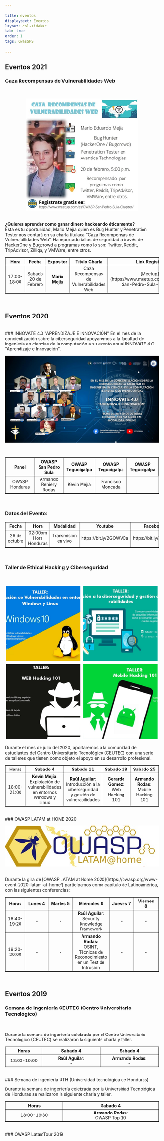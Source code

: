 ```yaml
---

title: eventos
displaytext: Eventos
layout: col-sidebar
tab: true
order: 1
tags: OwasSPS

---
```

## Eventos 2021
### Caza Recompensas de Vulnerabilidades Web
<br>
<p align="center">
  <img src="assets/images/bughunter.png">
</p>
<br>
<b>¿Quieres aprender como ganar dinero hackeando éticamente?</b>
<br>
Esta es tu oportunidad, Mario Mejía quien es Bug Hunter y Penetration Tester nos contará en su charla titulada “Caza Recompensas de Vulnerabilidades Web”. Ha reportado fallos de seguridad a través de HackerOne y Bugcrowd a programas como lo son: Twitter, Reddit, TripAdvisor, Zilliqa, y VMWare, entre otros.
<br>
<table width="100%" border="1" style="text-align:center;">
  <tr>
    <th width="10%">Hora</th>
    <th width="18%">Fecha</th>
     <th width="18%">Expositor</th>
     <th width="20%">Título Charla</th>
     <th width="18%">Link Registro</th>
  </tr>
  <tr>
    <td>17:00-18:00</td>
    <td>Sabado 20 de Febrero</td>
    <td><b>Mario Mejía</b></td>
    <td>Caza Recompensas de Vulnerabilidades Web</td>
    <td>[Meetup](https://www.meetup.com/es/OWASP-San-Pedro-Sula-Chapter/)</td>
  </tr>
</table>
<br>

## Eventos 2020
<br>
### INNOVATE 4.0 "APRENDIZAJE E INNOVACIÓN"
En el mes de la concientización sobre la ciberseguridad apoyaremos a la facultad de ingeniería en ciencias de la computación a su evento anual INNOVATE 4.O "Aprendizaje e Innovación".
<p align="center">
   <img src="assets/images/unicah.jpg">
</p>
<br>
<table width="100%" border="1" style="text-align:center;">
  <tr>
    <th width="18%">Panel</th>
    <th width="18%">OWASP San Pedro Sula</th>
    <th width="18%">OWASP Tegucigalpa</th>
    <th width="18%">OWASP Tegucigalpa</th>
     <th width="18%">OWASP Tegucigalpa</th>
  </tr>
  <tr>
    <td>OWASP Honduras</td>
    <td>Armando Reniery Rodas</td>
    <td>Kevin Mejía</td>
    <td>Francisco Moncada</td>
  </tr>
</table>
<br>
<table width="100%" border="1" style="text-align:center;">
  <tr>
    <th width="15%">Fecha</th>
    <th width="15%">Hora</th>
    <th width="15%">Modalidad</th>
    <th width="15%">Youtube</th>
    <th width="15%">Facebook</th>
  </tr>
  
   ### Datos del Evento: 
  <tr>
    <td>26 de octubre</td>
    <td>02:00pm Hora Honduras</td>
    <td>Transmisión en vivo</td>
    <td>https://bit.ly/2GOWVCa</td>
    <td>https://bit.ly/2IgpOrB</td>
  </tr>
</table>
<br>

### Taller de Ethical Hacking y Ciberseguridad
<br>
<p align="center">
   <img src="assets/images/taller.png">
</p>
Durante el mes de julio del 2020, aportaremos a la comunidad de estudiantes del Centro Universitario Tecnológico (CEUTEC) con una serie de talleres que tienen como objeto el apoyo en su desarrollo profesional.
<br>
<table width="100%" border="1" style="text-align:center;">
  <tr>
    <th width="10%">Horas</th>
    <th width="18%">Sabado 4</th>
    <th width="18%">Sabado 11</th>
    <th width="18%">Sabado 18</th>
    <th width="18%">Sabado 25</th>
  </tr>
  <tr>
    <td>18:00-21:00</td>
    <td><b>Kevin Mejía</b>:<br>Explotación de vulnerabilidades en entornos Windows y Linux<br></td>
    <td><b>Raúl Aguilar</b>:<br>Introducción a la ciberseguridad y gestión de vulnerabilidades</td>
    <td><b>Gerardo Gomez</b>:<br>Web Hacking 101</td>
    <td><b>Armando Rodas</b>:<br>Mobile Hacking 101</td>
  </tr>
</table>
<br>
### OWASP LATAM at HOME 2020
<br>
<p align="center">
  <img src="assets/images/LatamAtHome.jpg">
</p>
<br>
Durante la gira de [OWASP LATAM at Home 2020](https://owasp.org/www-event-2020-latam-at-home/) participamos como capítulo de Latinoamérica, con las siguientes conferencias:
<br>
<table width="100%" border="1" style="text-align:center;">
  <tr>
    <th width="10%">Horas</th>
    <th width="18%">Lunes 4</th>
    <th width="18%">Martes 5</th>
    <th width="18%">Miércoles 6</th>
    <th width="18%">Jueves 7</th>
    <th width="18%">Viernes 8</th>
  </tr>
  <tr>
    <td>18:40-19:20</td>
    <td>-</td>
    <td>-</td>
    <td><b>Raúl Aguilar</b>:<br>Security Knowledge Framework</td>
    <td>-</td>
    <td>-</td>
  </tr>
  <tr>
    <td>19:20-20:00</td>
    <td>-</td>
    <td>-</td>
    <td><b>Armando Rodas</b>:<br>OSINT, Técnicas de Reconocimiento en un Test de Intrusión</td>
    <td>-</td>
    <td>-</td>
  </tr>
</table>
<br>
   
## Eventos 2019
### Semana de Ingeniería CEUTEC (Centro Universitario Tecnológico)
<br>
<p align="center">
</p>
Durante la semana de ingeniería celebrada por el Centro Universitario Tecnológico (CEUTEC) se realizaron la siguiente charla y taller.
<br>
<table width="100%" border="1" style="text-align:center;">
  <tr>
    <th width="10%">Horas</th>
    <th width="18%">Sabado 4</th>
    <th width="18%">Sabado 4</th>
  </tr>
  <tr>
    <td>13:00-19:00</td>
    <td><b>Raúl Aguilar</b>:<br>-</td>
    <td><b>Armando Rodas</b>:<br>-</td>
  </tr>
</table>
<br>
### Semana de ingeniería UTH (Universidad tecnológica de Honduras)
<br>
<p align="center">
</p>
Durante la semana de ingeniería celebrada por la Universidad Tecnológica de Honduras se realizaron la siguiente charla y taller.
<br>
<table width="100%" border="1" style="text-align:center;">
  <tr>
    <th width="10%">Horas</th>
    <th width="18%">Sabado 4</th>
  </tr>
  <tr>
    <td>18:00-19:30</td>
    <td><b>Armando Rodas</b>:<br>OWASP Top 10</td>
  </tr>
</table>
<br>
### OWASP LatamTour 2019
  
